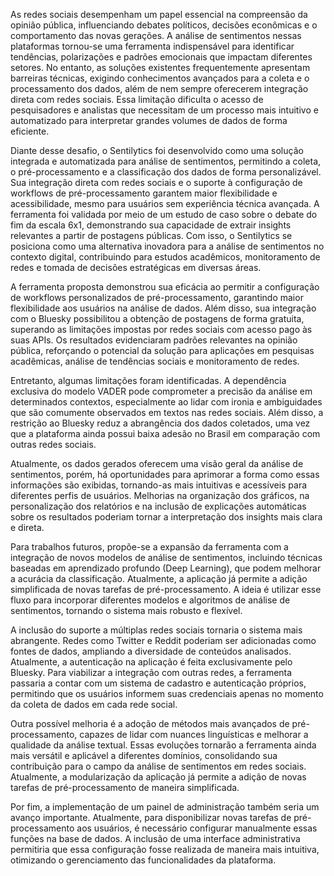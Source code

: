 As redes sociais desempenham um papel essencial na compreensão da opinião pública, influenciando debates políticos, decisões econômicas e o comportamento das novas gerações. A análise de sentimentos nessas plataformas tornou-se uma ferramenta indispensável para identificar tendências, polarizações e padrões emocionais que impactam diferentes setores. No entanto, as soluções existentes frequentemente apresentam barreiras técnicas, exigindo conhecimentos avançados para a coleta e o processamento dos dados, além de nem sempre oferecerem integração direta com redes sociais. Essa limitação dificulta o acesso de pesquisadores e analistas que necessitam de um processo mais intuitivo e automatizado para interpretar grandes volumes de dados de forma eficiente.

Diante desse desafio, o Sentilytics foi desenvolvido como uma solução integrada e automatizada para análise de sentimentos, permitindo a coleta, o pré-processamento e a classificação dos dados de forma personalizável. Sua integração direta com redes sociais e o suporte à configuração de workflows de pré-processamento garantem maior flexibilidade e acessibilidade, mesmo para usuários sem experiência técnica avançada. A ferramenta foi validada por meio de um estudo de caso sobre o debate do fim da escala 6x1, demonstrando sua capacidade de extrair insights relevantes a partir de postagens públicas. Com isso, o Sentilytics se posiciona como uma alternativa inovadora para a análise de sentimentos no contexto digital, contribuindo para estudos acadêmicos, monitoramento de redes e tomada de decisões estratégicas em diversas áreas.

A ferramenta proposta demonstrou sua eficácia ao permitir a configuração de workflows personalizados de pré-processamento, garantindo maior flexibilidade aos usuários na análise de dados. Além disso, sua integração com o Bluesky possibilitou a obtenção de postagens de forma gratuita, superando as limitações impostas por redes sociais com acesso pago às suas APIs. Os resultados evidenciaram padrões relevantes na opinião pública, reforçando o potencial da solução para aplicações em pesquisas acadêmicas, análise de tendências sociais e monitoramento de redes.

Entretanto, algumas limitações foram identificadas. A dependência exclusiva do modelo VADER pode comprometer a precisão da análise em determinados contextos, especialmente ao lidar com ironia e ambiguidades que são comumente observados em textos nas redes sociais. Além disso, a restrição ao Bluesky reduz a abrangência dos dados coletados, uma vez que a plataforma ainda possui baixa adesão no Brasil em comparação com outras redes sociais.

Atualmente, os dados gerados oferecem uma visão geral da análise de sentimentos, porém, há oportunidades para aprimorar a forma como essas informações são exibidas, tornando-as mais intuitivas e acessíveis para diferentes perfis de usuários. Melhorias na organização dos gráficos, na personalização dos relatórios e na inclusão de explicações automáticas sobre os resultados poderiam tornar a interpretação dos insights mais clara e direta.

Para trabalhos futuros, propõe-se a expansão da ferramenta com a integração de novos modelos de análise de sentimentos, incluindo técnicas baseadas em aprendizado profundo (Deep Learning), que podem melhorar a acurácia da classificação. Atualmente, a aplicação já permite a adição simplificada de novas tarefas de pré-processamento. A ideia é utilizar esse fluxo para incorporar diferentes modelos e algoritmos de análise de sentimentos, tornando o sistema mais robusto e flexível.

A inclusão do suporte a múltiplas redes sociais tornaria o sistema mais abrangente. Redes como Twitter e Reddit poderiam ser adicionadas como fontes de dados, ampliando a diversidade de conteúdos analisados. Atualmente, a autenticação na aplicação é feita exclusivamente pelo Bluesky. Para viabilizar a integração com outras redes, a ferramenta passaria a contar com um sistema de cadastro e autenticação próprios, permitindo que os usuários informem suas credenciais apenas no momento da coleta de dados em cada rede social.

Outra possível melhoria é a adoção de métodos mais avançados de pré-processamento, capazes de lidar com nuances linguísticas e melhorar a qualidade da análise textual. Essas evoluções tornarão a ferramenta ainda mais versátil e aplicável a diferentes domínios, consolidando sua contribuição para o campo da análise de sentimentos em redes sociais. Atualmente, a modularização da aplicação já permite a adição de novas tarefas de pré-processamento de maneira simplificada.

Por fim, a implementação de um painel de administração também seria um avanço importante. Atualmente, para disponibilizar novas tarefas de pré-processamento aos usuários, é necessário configurar manualmente essas funções na base de dados. A inclusão de uma interface administrativa permitiria que essa configuração fosse realizada de maneira mais intuitiva, otimizando o gerenciamento das funcionalidades da plataforma.
